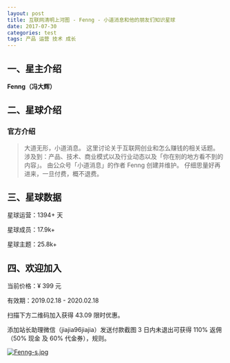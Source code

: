 ```yaml
---
layout: post
title: 互联网清明上河图 - Fenng - 小道消息和他的朋友们知识星球
date: 2017-07-30
categories: test
tags: 产品 运营 技术 成长
---
```


## 一、星主介绍

**Fenng（冯大辉）**


## 二、星球介绍

### 官方介绍

> 大道无形，小道消息。
> 这里讨论关于互联网创业和怎么赚钱的相关话题。涉及到：产品、技术、商业模式以及行业动态以及「你在别的地方看不到的内容」。
> 由公众号「小道消息」的作者 Fenng 创建并维护。
> 仔细思量好再进来，一旦付费，概不退费。



## 三、星球数据

星球运营：1394+ 天

星球成员：17.9k+

星球主题：25.8k+


## 四、欢迎加入

当前价格：¥ 399 元

有效期：2019.02.18 - 2020.02.18

扫描下方二维码加入获得 43.09 限时优惠。

添加站长助理微信（jiajia96jiajia）发送付款截图 3 日内未退出可获得 110% 返佣（50% 现金 及 60% 代金券），规则。

[![Fenng-s.jpg](https://i.postimg.cc/Gt8DDDPJ/Fenng-s.jpg)](https://postimg.cc/MfwX2vFv)



